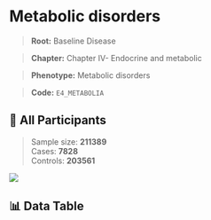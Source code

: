 # Metabolic disorders

> **Root:** Baseline Disease  

> **Chapter:** Chapter IV- Endocrine and metabolic  

> **Phenotype:** Metabolic disorders  

> **Code:** `E4_METABOLIA`

## 🧪 All Participants  
> Sample size: **211389**  
> Cases: **7828**  
> Controls: **203561**
<img src="/Sensitive/Figures/ALL/Baseline/E4_METABOLIA.png"/>

## 📊 Data Table
<CsvTableMRF src="/Sensitive/Data/ALL/Baseline/LG_E4_METABOLIA.csv"/>

